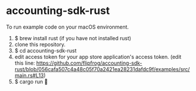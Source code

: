 # accounting-sdk-rust

To run example code on your macOS environment.

1. $ brew install rust (if you have not installed rust)
2. clone this repository.
3. $ cd accounting-sdk-rust
4. edit access token for your app store application's access token.
   (edit this line: https://github.com/flipfrog/accounting-sdk-rust/blob/056cafa507c4a48c05f70a2421ea28231dafdc9f/examples/src/main.rs#L13)
5. $ cargo run 🚀
